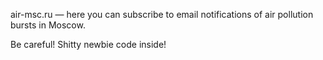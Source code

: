air-msc.ru — here you can subscribe to email notifications of air pollution bursts in Moscow.

Be careful! Shitty newbie code inside!
